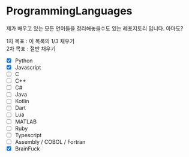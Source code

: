 # ProgrammingLanguages
제가 배우고 있는 모든 언어들을 정리해놓을수도 있는 레포지토리 입니다. 아마도?

1차 목표 : 이 목록의 1/3 채우기 <br>
2차 목표 : 절반 채우기 <br>

- [X] Python <br>
- [X] Javascript <br>
- [ ] C <br>
- [ ] C++ <br>
- [ ] C# <br>
- [ ] Java <br>
- [ ] Kotlin <br>
- [ ] Dart <br>
- [ ] Lua <br>
- [ ] MATLAB <br>
- [ ] Ruby <br>
- [ ] Typescript <br>
- [ ] Assembly / COBOL / Fortran <br>
- [X] BrainFuck <br>
